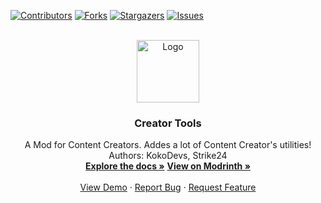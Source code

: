<!-- Improved compatibility of back to top link: See: https://github.com/othneildrew/Best-README-Template/pull/73 -->
<a name="readme-top"></a>
<!--
*** Thanks for checking out the Best-README-Template. If you have a suggestion
*** that would make this better, please fork the repo and create a pull request
*** or simply open an issue with the tag "enhancement".
*** Don't forget to give the project a star!
*** Thanks again! Now go create something AMAZING! :D
-->



<!-- PROJECT SHIELDS -->
<!--
*** I'm using markdown "reference style" links for readability.
*** Reference links are enclosed in brackets [ ] instead of parentheses ( ).
*** See the bottom of this document for the declaration of the reference variables
*** for contributors-url, forks-url, etc. This is an optional, concise syntax you may use.
*** https://www.markdownguide.org/basic-syntax/#reference-style-links
-->
[![Contributors][contributors-shield]][contributors-url]
[![Forks][forks-shield]][forks-url]
[![Stargazers][stars-shield]][stars-url]
[![Issues][issues-shield]][issues-url]

<!-- PROJECT LOGO -->
<br />
<div align="center">
  <a href="https://github.com/KokoDevs/CreatorTools">
    <img src="https://media.discordapp.net/attachments/960225928263368745/1138402534386585680/CreatorTools.png?width=671&height=671" alt="Logo" width="100" height="100">
  </a>

<h3 align="center">Creator Tools</h3>

  <p align="center">
    A Mod for Content Creators. Addes a lot of Content Creator's utilities! <br>
    Authors: KokoDevs, Strike24
    <br />
    <a href="https://github.com/KokoDevs/CreatorTools"><strong>Explore the docs »</strong></a>
    <a href="https://modrinth.com/mod/creator-tools"><strong>View on Modrinth »</strong></a>
    <br />
    <br />
    <a href="https://creatortools.gitbook.io/english-docs-ct/">View Demo</a>
    ·
    <a href="https://github.com/KokoDevs/CreatorTools/issues">Report Bug</a>
    ·
    <a href="https://github.com/KokoDevs/CreatorTools/issues">Request Feature</a>
  </p>
</div>

<!-- MARKDOWN LINKS & IMAGES -->
<!-- https://www.markdownguide.org/basic-syntax/#reference-style-links -->
[contributors-shield]: https://img.shields.io/github/contributors/KokoDevs/CreatorTools.svg?style=for-the-badge
[contributors-url]: https://github.com/KokoDevs/CreatorTools/graphs/contributors
[forks-shield]: https://img.shields.io/github/forks/KokoDevs/CreatorTools.svg?style=for-the-badge
[forks-url]: https://github.com/KokoDevs/CreatorTools/network/members
[stars-shield]: https://img.shields.io/github/stars/KokoDevs/CreatorTools.svg?style=for-the-badge
[stars-url]: https://github.com/KokoDevs/CreatorTools/stargazers
[issues-shield]: https://img.shields.io/github/issues/KokoDevs/CreatorTools.svg?style=for-the-badge
[issues-url]: https://github.com/KokoDevs/CreatorTools/issues
[Bootstrap.com]: https://img.shields.io/badge/Bootstrap-563D7C?style=for-the-badge&logo=bootstrap&logoColor=white
[Bootstrap-url]: https://getbootstrap.com
[JQuery.com]: https://img.shields.io/badge/jQuery-0769AD?style=for-the-badge&logo=jquery&logoColor=white
[JQuery-url]: https://jquery.com 
